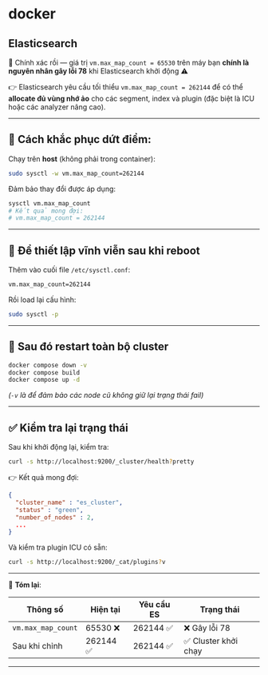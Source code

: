 # docker

## Elasticsearch

🎯 Chính xác rồi — giá trị `vm.max_map_count = 65530` trên máy bạn **chính là nguyên nhân gây lỗi 78** khi Elasticsearch khởi động ⚠️

👉 Elasticsearch yêu cầu tối thiểu `vm.max_map_count = 262144` để có thể **allocate đủ vùng nhớ ảo** cho các segment, index và plugin (đặc biệt là ICU hoặc các analyzer nâng cao).

---

## 🧰 Cách khắc phục dứt điểm:

Chạy trên **host** (không phải trong container):

```bash
sudo sysctl -w vm.max_map_count=262144
```

Đảm bảo thay đổi được áp dụng:

```bash
sysctl vm.max_map_count
# Kết quả mong đợi:
# vm.max_map_count = 262144
```

---

## 📝 Để thiết lập vĩnh viễn sau khi reboot

Thêm vào cuối file `/etc/sysctl.conf`:

```bash
vm.max_map_count=262144
```

Rồi load lại cấu hình:

```bash
sudo sysctl -p
```

---

## 🚀 Sau đó restart toàn bộ cluster

```bash
docker compose down -v
docker compose build
docker compose up -d
```

*(`-v` là để đảm bảo các node cũ không giữ lại trạng thái fail)*

---

## ✅ Kiểm tra lại trạng thái

Sau khi khởi động lại, kiểm tra:

```bash
curl -s http://localhost:9200/_cluster/health?pretty
```

👉 Kết quả mong đợi:

```json
{
  "cluster_name" : "es_cluster",
  "status" : "green",
  "number_of_nodes" : 2,
  ...
}
```

Và kiểm tra plugin ICU có sẵn:

```bash
curl -s http://localhost:9200/_cat/plugins?v
```

---

📌 **Tóm lại**:

| Thông số           | Hiện tại | Yêu cầu ES | Trạng thái          |
| ------------------ | -------- | ---------- | ------------------- |
| `vm.max_map_count` | 65530 ❌  | 262144 ✅   | ❌ Gây lỗi 78        |
| Sau khi chỉnh      | 262144 ✅ | 262144 ✅   | ✅ Cluster khởi chạy |

---

